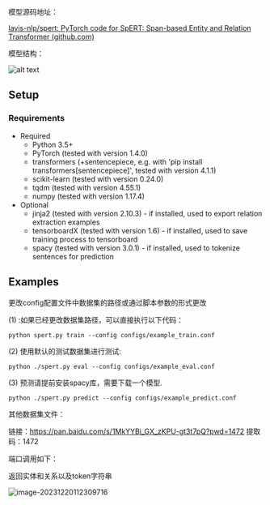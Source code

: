 模型源码地址：

[lavis-nlp/spert: PyTorch code for SpERT: Span-based Entity and Relation Transformer (github.com)](https://github.com/lavis-nlp/spert)

模型结构：

![alt text](http://deepca.cs.hs-rm.de/img/deepca/spert.png)

## Setup
### Requirements
- Required
  - Python 3.5+
  - PyTorch (tested with version 1.4.0)
  - transformers (+sentencepiece, e.g. with 'pip install transformers[sentencepiece]', tested with version 4.1.1)
  - scikit-learn (tested with version 0.24.0)
  - tqdm (tested with version 4.55.1)
  - numpy (tested with version 1.17.4)
- Optional
  - jinja2 (tested with version 2.10.3) - if installed, used to export relation extraction examples
  - tensorboardX (tested with version 1.6) - if installed, used to save training process to tensorboard
  - spacy (tested with version 3.0.1) - if installed, used to tokenize sentences for prediction

## Examples
更改config配置文件中数据集的路径或通过脚本参数的形式更改

(1) :如果已经更改数据集路径，可以直接执行以下代码：

```
python spert.py train --config configs/example_train.conf
```

(2) 使用默认的测试数据集进行测试:
```
python ./spert.py eval --config configs/example_eval.conf
```

(3) 预测请提前安装spacy库，需要下载一个模型. 
```
python ./spert.py predict --config configs/example_predict.conf
```

其他数据集文件：

链接：https://pan.baidu.com/s/1MkYYBi_GX_zKPU-gt3t7pQ?pwd=1472 
提取码：1472

端口调用如下：

返回实体和关系以及token字符串

![image-20231220112309716](C:\Users\ZENG\AppData\Roaming\Typora\typora-user-images\image-20231220112309716.png)
